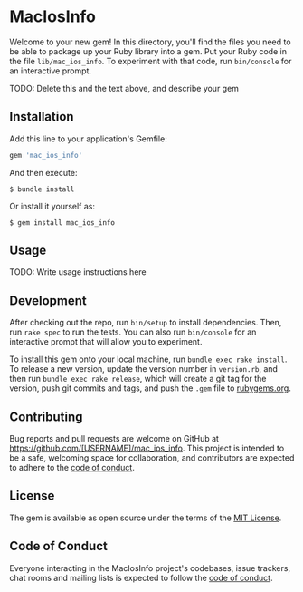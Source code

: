 # MacIosInfo

Welcome to your new gem! In this directory, you'll find the files you need to be able to package up your Ruby library into a gem. Put your Ruby code in the file `lib/mac_ios_info`. To experiment with that code, run `bin/console` for an interactive prompt.

TODO: Delete this and the text above, and describe your gem

## Installation

Add this line to your application's Gemfile:

```ruby
gem 'mac_ios_info'
```

And then execute:

    $ bundle install

Or install it yourself as:

    $ gem install mac_ios_info

## Usage

TODO: Write usage instructions here

## Development

After checking out the repo, run `bin/setup` to install dependencies. Then, run `rake spec` to run the tests. You can also run `bin/console` for an interactive prompt that will allow you to experiment.

To install this gem onto your local machine, run `bundle exec rake install`. To release a new version, update the version number in `version.rb`, and then run `bundle exec rake release`, which will create a git tag for the version, push git commits and tags, and push the `.gem` file to [rubygems.org](https://rubygems.org).

## Contributing

Bug reports and pull requests are welcome on GitHub at https://github.com/[USERNAME]/mac_ios_info. This project is intended to be a safe, welcoming space for collaboration, and contributors are expected to adhere to the [code of conduct](https://github.com/[USERNAME]/mac_ios_info/blob/master/CODE_OF_CONDUCT.md).


## License

The gem is available as open source under the terms of the [MIT License](https://opensource.org/licenses/MIT).

## Code of Conduct

Everyone interacting in the MacIosInfo project's codebases, issue trackers, chat rooms and mailing lists is expected to follow the [code of conduct](https://github.com/[USERNAME]/mac_ios_info/blob/master/CODE_OF_CONDUCT.md).

